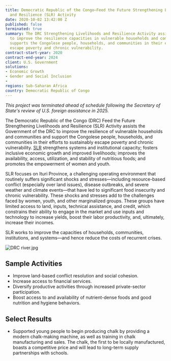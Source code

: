 ```yaml
---
title: Democratic Republic of the Congo—Feed the Future Strengthening Livelihoods
  and Resilience (SLR) Activity
date: 2020-10-02 13:42:00 Z
published: false
terminated: true
summary: The DRC Strengthening Livelihoods and Resilience Activity assists the government
  to improve the resilience capacities in vulnerable households and communities and
  supports the Congolese people, households, and communities in their efforts to sustainably
  escape poverty and chronic vulnerability.
contract-start-year: 2020
contract-end-year: 2024
client: U.S. Government
solutions:
- Economic Growth
- Gender and Social Inclusion
-
regions: Sub-Saharan Africa
country: Democratic Republic of Congo
---
```


<aside><em>This project was terminated ahead of schedule following the Secretary of State's review of U.S. foreign assistance in 2025.</em></aside>

The Democratic Republic of the Congo (DRC) Feed the Future Strengthening Livelihoods and Resilience (SLR) Activity assists the Government of the DRC to improve the resilience of vulnerable households and communities and support the Congolese people, households, and communities in their efforts to sustainably escape poverty and chronic vulnerability. [SLR](https://beamexchange.org/practice/programme-index/316/) strengthens systems and institutional capacity; fosters inclusive economic growth and improved livelihoods; improves the availability, access, utilization, and stability of nutritious foods; and promotes the empowerment of women and youth.

SLR focuses on Ituri Province, a challenging operating environment that routinely suffers significant shocks and stresses—including resource-based conflict (especially over land issues), disease outbreaks, and severe weather and climate events—that have led to significant food insecurity and chronic vulnerability. These shocks and stresses add to the challenges faced by women, youth, and other marginalized groups. These groups have limited access to land, inputs, technical assistance, and credit, which constrains their ability to engage in the market and use inputs and technology to increase yields, boost their labor productivity, and, ultimately, increase their incomes.

SLR works to improve the capacities of households, communities, institutions, and systems—and hence reduce the costs of recurrent crises.

![DRC river.jpg](/uploads/DRC%20river.jpg)

## Sample Activities

* Improve land-based conflict resolution and social cohesion.
* Increase access to financial services.
* Diversify productive activities through increased private-sector participation.
* Boost access to and availability of nutrient-dense foods and good nutrition and hygiene behaviors.

## Select Results

* Supported young people to begin producing chalk by providing a modern chalk-making machine, as well as training in chalk manufacturing and sales. The chalk, the first to be locally manufactured, boasts a competitive price and will lead to long-term supply partnerships with schools.
